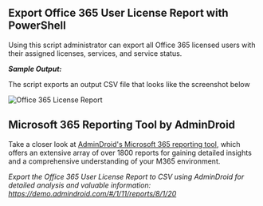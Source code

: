## Export Office 365 User License Report with PowerShell
Using this script administrator can export all Office 365 licensed users with their assigned licenses, services, and service status.

***Sample Output:*** 

The script exports an output CSV file that looks like the screenshot below

![Office 365 License Report](https://o365reports.com/wp-content/uploads/2018/12/Office-365-User-License-report-1-768x308.png?v=1705576888)

## Microsoft 365 Reporting Tool by AdminDroid 
Take a closer look at [AdminDroid's Microsoft 365 reporting tool](https://admindroid.com/?src=GitHub), which offers an extensive array of over 1800 reports for gaining detailed insights and a comprehensive understanding of your M365 environment.

*Export the Office 365 User License Report to CSV using AdminDroid for detailed analysis and valuable information: <https://demo.admindroid.com/#/1/11/reports/8/1/20>*

